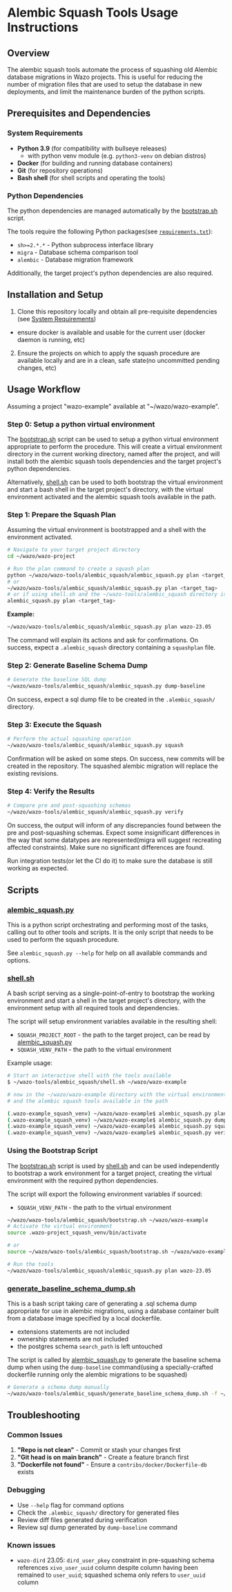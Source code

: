 # Alembic Squash Tools Usage Instructions

## Overview

The alembic squash tools automate the process of squashing old Alembic database migrations in Wazo projects. This is useful for reducing the number of migration files that are used to setup the database in new deployments, and limit the maintenance burden of the python scripts.

## Prerequisites and Dependencies

### System Requirements

- **Python 3.9** (for compatibility with bullseye releases)
  - with python venv module (e.g. `python3-venv` on debian distros)
- **Docker** (for building and running database containers)
- **Git** (for repository operations)
- **Bash shell** (for shell scripts and operating the tools)

### Python Dependencies

The python dependencies are managed automatically by the [bootstrap.sh](./bootstrap.sh) script.

The tools require the following Python packages(see [`requirements.txt`](./requirements.txt)):

- `sh>=2.*.*` - Python subprocess interface library
- `migra` - Database schema comparison tool
- `alembic` - Database migration framework

Additionally, the target project's python dependencies are also required.

## Installation and Setup

1. Clone this repository locally and obtain all pre-requisite dependencies (see [System Requirements](#system-requirements))
  - ensure docker is available and usable for the current user (docker daemon is running, etc)
2. Ensure the projects on which to apply the squash procedure are available locally and are in a clean, safe state(no uncommitted pending changes, etc)

## Usage Workflow

Assuming a project "wazo-example" available at "~/wazo/wazo-example".

### Step 0: Setup a python virtual environment

The [bootstrap.sh](./bootstrap.sh) script can be used to setup a python virtual environment appropriate to perform the procedure.
This will create a virtual environment directory in the current working directory, named after the project, and will install both the alembic squash tools dependencies and the target project's python dependencies.

Alternatively, [shell.sh](./shell.sh) can be used to both bootstrap the virtual environment and start a bash shell in the target project's directory, with the virtual environment activated and the alembic squash tools available in the path.

### Step 1: Prepare the Squash Plan

Assuming the virtual environment is bootstrapped and a shell with the environment activated.

```bash
# Navigate to your target project directory
cd ~/wazo/wazo-project

# Run the plan command to create a squash plan
python ~/wazo/wazo-tools/alembic_squash/alembic_squash.py plan <target_tag>
# or
~/wazo/wazo-tools/alembic_squash/alembic_squash.py plan <target_tag>
# or if using shell.sh and the ~/wazo-tools/alembic_squash directory is in the path
alembic_squash.py plan <target_tag>
```

**Example:**

```bash
~/wazo/wazo-tools/alembic_squash/alembic_squash.py plan wazo-23.05
```

The command will explain its actions and ask for confirmations.
On success, expect a `.alembic_squash` directory containing a `squashplan` file.

### Step 2: Generate Baseline Schema Dump

```bash
# Generate the baseline SQL dump
~/wazo/wazo-tools/alembic_squash/alembic_squash.py dump-baseline
```
On success, expect a sql dump file to be created in the `.alembic_squash/` directory.

### Step 3: Execute the Squash

```bash
# Perform the actual squashing operation
~/wazo/wazo-tools/alembic_squash/alembic_squash.py squash
```
Confirmation will be asked on some steps.
On success, new commits will be created in the repository.
The squashed alembic migration will replace the existing revisions.

### Step 4: Verify the Results

```bash
# Compare pre and post-squashing schemas
~/wazo/wazo-tools/alembic_squash/alembic_squash.py verify
```
On success, the output will inform of any discrepancies found between the pre and post-squashing schemas.
Expect some insignificant differences in the way that some datatypes are represented(migra will suggest recreating affected constraints). 
Make sure no significant differences are found.

Run integration tests(or let the CI do it) to make sure the database is still working as expected.


## Scripts

### [alembic_squash.py](./alembic_squash.py)

This is a python script orchestrating and performing most of the tasks, calling out to other tools and scripts.
It is the only script that needs to be used to perform the squash procedure.

See `alembic_squash.py --help` for help on all available commands and options.

### [shell.sh](./shell.sh)

A bash script serving as a single-point-of-entry to bootstrap the working environment and start a shell in the target project's directory, with the environment setup with all required tools and dependencies.

The script will setup environment variables available in the resulting shell:

- `SQUASH_PROJECT_ROOT` - the path to the target project, can be read by [alembic_squash.py](./alembic_squash.py)
- `SQUASH_VENV_PATH` - the path to the virtual environment

Example usage:

```bash
# Start an interactive shell with the tools available
$ ~/wazo-tools/alembic_squash/shell.sh ~/wazo/wazo-example

# now in the ~/wazo/wazo-example directory with the virtual environment activated
# and the alembic squash tools available in the path

(.wazo-example_squash_venv) ~/wazo/wazo-example$ alembic_squash.py plan wazo-23.05
(.wazo-example_squash_venv) ~/wazo/wazo-example$ alembic_squash.py dump-baseline
(.wazo-example_squash_venv) ~/wazo/wazo-example$ alembic_squash.py squash
(.wazo-example_squash_venv) ~/wazo/wazo-example$ alembic_squash.py verify
```

### Using the Bootstrap Script

The [bootstrap.sh](./bootstrap.sh) script is used by [shell.sh](./shell.sh) and can be used independently to bootstrap a work environment for a target project, creating the virtual environment with the required python dependencies.

The script will export the following environment variables if sourced:
- `SQUASH_VENV_PATH` - the path to the virtual environment

```bash
~/wazo/wazo-tools/alembic_squash/bootstrap.sh ~/wazo/wazo-example
# Activate the virtual environment
source .wazo-project_squash_venv/bin/activate

# or
source ~/wazo/wazo-tools/alembic_squash/bootstrap.sh ~/wazo/wazo-example

# Run the tools
~/wazo/wazo-tools/alembic_squash/alembic_squash.py plan wazo-23.05
```

### [generate_baseline_schema_dump.sh](./generate_baseline_schema_dump.sh)

This is a bash script taking care of generating a .sql schema dump appropriate for use in alembic migrations, using a database container built from a database image specified by a local dockerfile.

- extensions statements are not included
- ownership statements are not included
- the postgres schema `search_path` is left untouched

The script is called by [alembic_squash.py](./alembic_squash.py) to generate the baseline schema dump when using the `dump-baseline` command(using a specially-crafted dockerfile running only the alembic migrations to be squashed)

```bash
# Generate a schema dump manually
~/wazo/wazo-tools/alembic_squash/generate_baseline_schema_dump.sh -f ~/wazo/wazo-example/contribs/docker/Dockerfile-db
```

## Troubleshooting

### Common Issues

1. **"Repo is not clean"** - Commit or stash your changes first
2. **"Git head is on main branch"** - Create a feature branch first
3. **"Dockerfile not found"** - Ensure a `contribs/docker/Dockerfile-db` exists

### Debugging

- Use `--help` flag for command options
- Check the `.alembic_squash/` directory for generated files
- Review diff files generated during verification
- Review sql dump generated by `dump-baseline` command

### Known issues

- `wazo-dird` 23.05: `dird_user_pkey` constraint in pre-squashing schema references `xivo_user_uuid` column despite column having been remained to `user_uuid`; squashed schema only refers to `user_uuid` column
